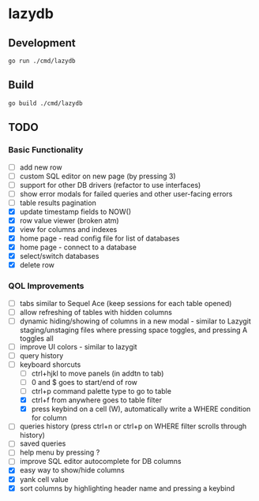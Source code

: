 # lazydb

## Development

```
go run ./cmd/lazydb
```

## Build

```
go build ./cmd/lazydb
```

## TODO

### Basic Functionality

- [ ] add new row
- [ ] custom SQL editor on new page (by pressing 3)
- [ ] support for other DB drivers (refactor to use interfaces)
- [ ] show error modals for failed queries and other user-facing errors
- [ ] table results pagination
- [x] update timestamp fields to NOW()
- [x] row value viewer (broken atm)
- [x] view for columns and indexes
- [x] home page - read config file for list of databases
- [x] home page - connect to a database
- [x] select/switch databases
- [x] delete row

### QOL Improvements

- [ ] tabs similar to Sequel Ace (keep sessions for each table opened)
- [ ] allow refreshing of tables with hidden columns
- [ ] dynamic hiding/showing of columns in a new modal - similar to Lazygit staging/unstaging files where pressing space toggles, and pressing A toggles all
- [ ] improve UI colors - similar to lazygit
- [ ] query history
- [ ] keyboard shorcuts
  - [ ] ctrl+hjkl to move panels (in addtn to tab)
  - [ ] 0 and $ goes to start/end of row
  - [ ] ctrl+p command palette type to go to table
  - [x] ctrl+f from anywhere goes to table filter
  - [x] press keybind on a cell (W), automatically write a WHERE condition for column
- [ ] queries history (press ctrl+n or ctrl+p on WHERE filter scrolls through history)
- [ ] saved queries
- [ ] help menu by pressing ?
- [ ] improve SQL editor autocomplete for DB columns
- [x] easy way to show/hide columns
- [x] yank cell value
- [x] sort columns by highlighting header name and pressing a keybind
